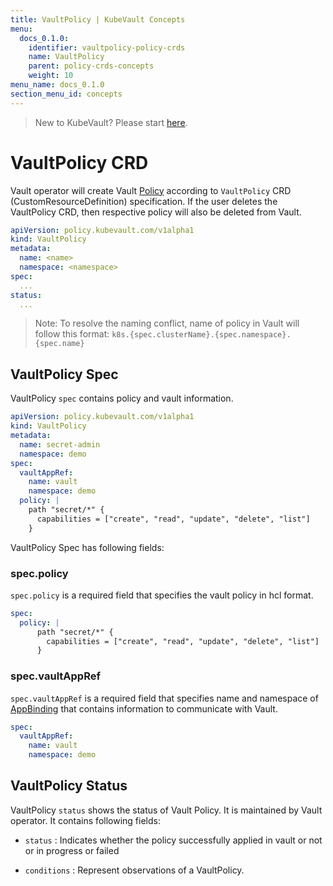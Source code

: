 ```yaml
---
title: VaultPolicy | KubeVault Concepts
menu:
  docs_0.1.0:
    identifier: vaultpolicy-policy-crds
    name: VaultPolicy
    parent: policy-crds-concepts
    weight: 10
menu_name: docs_0.1.0
section_menu_id: concepts
---
```


> New to KubeVault? Please start [here](/docs/concepts/README.md).

# VaultPolicy CRD

Vault operator will create Vault [Policy](https://www.vaultproject.io/docs/concepts/policies.html) according to `VaultPolicy` CRD (CustomResourceDefinition) specification. If the user deletes the VaultPolicy CRD, then respective policy will also be deleted from Vault.

```yaml
apiVersion: policy.kubevault.com/v1alpha1
kind: VaultPolicy
metadata:
  name: <name>
  namespace: <namespace>
spec:
  ...
status:
  ...
```

> Note: To resolve the naming conflict, name of policy in Vault will follow this format: `k8s.{spec.clusterName}.{spec.namespace}.{spec.name}`

## VaultPolicy Spec

VaultPolicy `spec` contains policy and vault information.

```yaml
apiVersion: policy.kubevault.com/v1alpha1
kind: VaultPolicy
metadata:
  name: secret-admin
  namespace: demo
spec:
  vaultAppRef:
    name: vault
    namespace: demo
  policy: |
    path "secret/*" {
      capabilities = ["create", "read", "update", "delete", "list"]
    }
```

VaultPolicy Spec has following fields:

### spec.policy

`spec.policy` is a required field that specifies the vault policy in hcl format.

```yaml
spec:
  policy: |
      path "secret/*" {
        capabilities = ["create", "read", "update", "delete", "list"]
      }
```

### spec.vaultAppRef

`spec.vaultAppRef` is a required field that specifies name and namespace of [AppBinding](/docs/concepts/vault-server-crds/auth-methods/appbinding.md) that contains information to communicate with Vault.

```yaml
spec:
  vaultAppRef:
    name: vault
    namespace: demo
```

## VaultPolicy Status

VaultPolicy `status` shows the status of Vault Policy. It is maintained by Vault operator. It contains following fields:

- `status` : Indicates whether the policy successfully applied in vault or not or in progress or failed

- `conditions` : Represent observations of a VaultPolicy.
